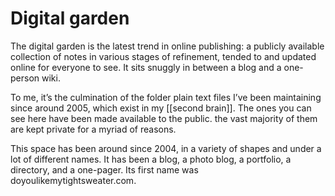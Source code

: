 # Digital garden
The digital garden is the latest trend in online publishing: a publicly available collection of notes in various stages of refinement, tended to and updated online for everyone to see. It sits snuggly in between a blog and a one-person wiki. 

To me, it’s the culmination of the folder plain text files I’ve been maintaining since around 2005, which exist in my [[second brain]]. The ones you can see here have been made available to the public. the vast majority of them are kept private for a myriad of reasons.

This space has been around since 2004, in a variety of shapes and under a lot of different names. It has been a blog, a photo blog, a portfolio, a directory, and a one-pager. Its first name was doyoulikemytightsweater.com.


